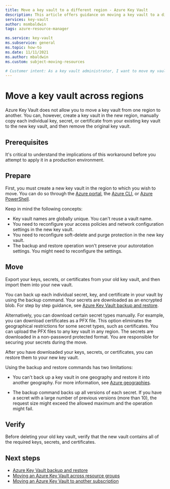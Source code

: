 ```yaml
---
title: Move a key vault to a different region - Azure Key Vault
description: This article offers guidance on moving a key vault to a different region.
services: key-vault
author: msmbaldwin
tags: azure-resource-manager

ms.service: key-vault
ms.subservice: general
ms.topic: how-to
ms.date: 11/11/2021
ms.author: mbaldwin
ms.custom: subject-moving-resources

# Customer intent: As a key vault administrator, I want to move my vault to another region.
---
```


# Move a key vault across regions

Azure Key Vault does not allow you to move a key vault from one region to another. You can, however, create a key vault in the new region, manually copy each individual key, secret, or certificate from your existing key vault to the new key vault, and then remove the original key vault.

## Prerequisites

It's critical to understand the implications of this workaround before you attempt to apply it in a production environment.

## Prepare

First, you must create a new key vault in the region to which you wish to move. You can do so through the [Azure portal](quick-create-portal.md), the [Azure CLI](quick-create-cli.md), or [Azure PowerShell](quick-create-powershell.md).

Keep in mind the following concepts:

* Key vault names are globally unique. You can't reuse a vault name.
* You need to reconfigure your access policies and network configuration settings in the new key vault.
* You need to reconfigure soft-delete and purge protection in the new key vault.
* The backup and restore operation won't preserve your autorotation settings. You might need to reconfigure the settings.

## Move

Export your keys, secrets, or certificates from your old key vault, and then import them into your new vault. 

You can back up each individual secret, key, and certificate in your vault by using the backup command. Your secrets are downloaded as an encrypted blob.  For step by step guidance, see [Azure Key Vault backup and restore](backup.md).

Alternatively, you can download certain secret types manually. For example, you can download certificates as a PFX file. This option eliminates the geographical restrictions for some secret types, such as certificates. You can upload the PFX files to any key vault in any region. The secrets are downloaded in a non-password protected format. You are responsible for securing your secrets during the move.

After you have downloaded your keys, secrets, or certificates, you can restore them to your new key vault. 

Using the backup and restore commands has two limitations:

* You can't back up a key vault in one geography and restore it into another geography. For more information, see [Azure geographies](https://azure.microsoft.com/global-infrastructure/geographies/).

* The backup command backs up all versions of each secret. If you have a secret with a large number of previous versions (more than 10), the request size might exceed the allowed maximum and the operation might fail.

## Verify

Before deleting your old key vault, verify that the new vault contains all of the required keys, secrets, and certificates. 


## Next steps

- [Azure Key Vault backup and restore](backup.md)
- [Moving an Azure Key Vault across resource groups](move-resourcegroup.md)
- [Moving an Azure Key Vault to another subscription](move-subscription.md)
